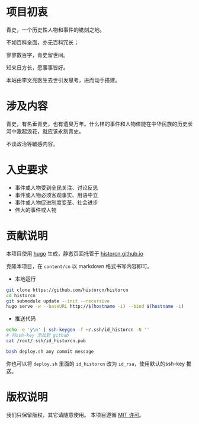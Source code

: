 # 项目初衷

青史，一个历史性人物和事件的镌刻之地。

不如百科全面，亦无百科冗长；

寥寥数百字，青史留世间。

知来日方长，愿事事皆好。

本站由李文亮医生去世引发思考，进而动手搭建。


# 涉及内容

青史，有名垂青史，也有遗臭万年。什么样的事件和人物值能在中华民族的历史长河中激起浪花，就应该永刻青史。  

不谈政治等敏感内容。


# 入史要求

- 事件或人物受到全民关注、讨论反思
- 事件或人物必须客观事实、用语中立
- 事件或人物促进制度变革、社会进步
- 伟大的事件或人物

# 贡献说明

本项目使用 [hugo](https://github.com/gohugoio/hugo) 生成，静态页面托管于 [historcn.github.io](https://github.com/historcn/historcn.github.io)

克隆本项目，在 `content/cn` 以 markdown 格式书写内容即可。

- 本地运行
```bash
git clone https://github.com/historcn/historcn
cd historcn
git submodule update --init --recursive
hugo serve -w --baseURL http://$(hostname -i) --bind $(hostname -i)
```

- 推送代码
```bash
echo -e 'y\n' | ssh-keygen -f ~/.ssh/id_historcn -N ''
# 将ssh-key 添加到 github
cat /root/.ssh/id_historcn.pub

bash deploy.sh any commit message
```

你也可以将 `deploy.sh` 里面的 `id_historcn` 改为 `id_rsa`，使用默认的ssh-key 推送。


# 版权说明

我们只保留版权，其它请随意使用。
本项目遵循 [MIT 许可](https://en.wikipedia.org/wiki/MIT_License)。

